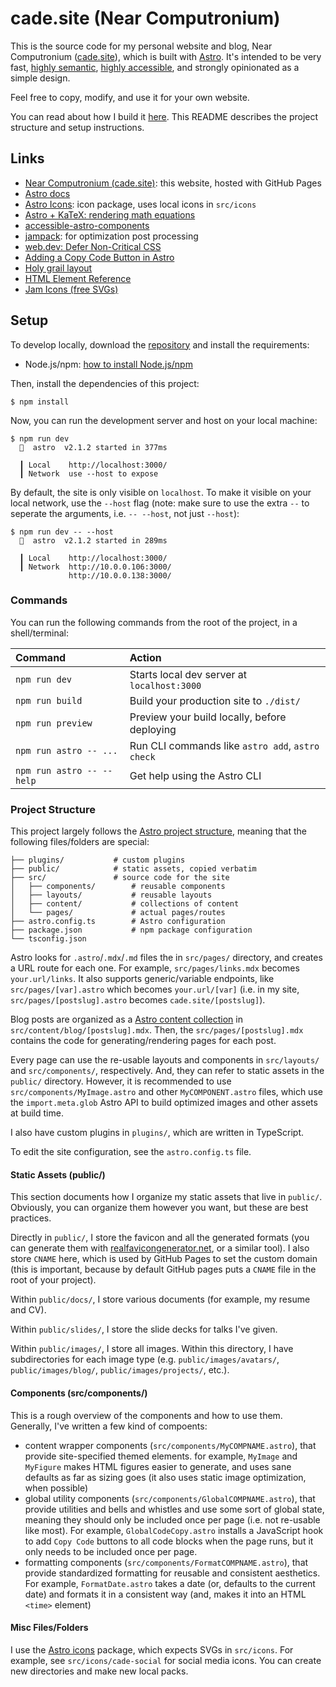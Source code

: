 # cade.site (Near Computronium)

This is the source code for my personal website and blog, Near Computronium ([cade.site](https://cade.site)), which is built with [Astro](https://astro.build). It's intended to be very fast, [highly semantic](https://web.dev/learn/html/semantic-html/), [highly accessible](https://web.dev/accessible/), and strongly opinionated as a simple design.

Feel free to copy, modify, and use it for your own website.

You can read about how I build it [here](https://cade.site/how-i-built-this-website). This README describes the project structure and setup instructions.

## Links

  * [Near Computronium (cade.site)](https://cade.site): this website, hosted with GitHub Pages
  * [Astro docs](https://docs.astro.build)
  * [Astro Icons](https://github.com/natemoo-re/astro-icon#readme): icon package, uses local icons in `src/icons`
  * [Astro + KaTeX: rendering math equations](https://ileumas.com/writing/2022/03/astro-math-katex/)
  * [accessible-astro-components](https://www.npmjs.com/package/accessible-astro-components)
  * [jampack](https://jampack.divriots.com/installation/): for optimization post processing
  * [web.dev: Defer Non-Critical CSS](https://web.dev/defer-non-critical-css/)
  * [Adding a Copy Code Button in Astro](https://timneubauer.dev/blog/copy-code-button-in-astro/)
  * [Holy grail layout](https://web.dev/patterns/layout/holy-grail/)
  * [HTML Element Reference](https://www.w3schools.com/tags/ref_byfunc.asp)
  * [Jam Icons (free SVGs)](https://jam-icons.com/)

## Setup

To develop locally, download the [repository](https://github.com/cadebrown/cade.site) and install the requirements:

  * Node.js/npm: [how to install Node.js/npm](https://docs.npmjs.com/downloading-and-installing-node-js-and-npm)

Then, install the dependencies of this project:

```shell
$ npm install
```

Now, you can run the development server and host on your local machine:

```shell
$ npm run dev
  🚀  astro  v2.1.2 started in 377ms
  
  ┃ Local    http://localhost:3000/
  ┃ Network  use --host to expose
```

By default, the site is only visible on `localhost`. To make it visible on your local network, use the `--host` flag (note: make sure to use the extra `--` to seperate the arguments, i.e. `-- --host`, not just `--host`):

```shell
$ npm run dev -- --host
  🚀  astro  v2.1.2 started in 289ms
  
  ┃ Local    http://localhost:3000/
  ┃ Network  http://10.0.0.106:3000/
             http://10.0.0.138:3000/
```

### Commands

You can run the following commands from the root of the project, in a shell/terminal:

| Command                   | Action                                           |
| :------------------------ | :----------------------------------------------- |
| `npm run dev`             | Starts local dev server at `localhost:3000`      |
| `npm run build`           | Build your production site to `./dist/`          |
| `npm run preview`         | Preview your build locally, before deploying     |
| `npm run astro -- ...`    | Run CLI commands like `astro add`, `astro check` |
| `npm run astro -- --help` | Get help using the Astro CLI                     |


### Project Structure

This project largely follows the [Astro project structure](https://docs.astro.build/en/core-concepts/project-structure/), meaning that the following files/folders are special:

```text
├── plugins/           # custom plugins
├── public/            # static assets, copied verbatim
├── src/               # source code for the site
│   ├── components/        # reusable components
│   ├── layouts/           # reusable layouts
│   ├── content/           # collections of content
│   └── pages/             # actual pages/routes
├── astro.config.ts        # Astro configuration
├── package.json           # npm package configuration
└── tsconfig.json
```

Astro looks for `.astro`/`.mdx`/`.md` files the in `src/pages/` directory, and creates a URL route for each one. For example, `src/pages/links.mdx` becomes `your.url/links`. It also supports generic/variable endpoints, like `src/pages/[var].astro` which becomes `your.url/[var]` (i.e. in my site, `src/pages/[postslug].astro` becomes `cade.site/[postslug]`).

Blog posts are organized as a [Astro content collection](https://docs.astro.build/en/guides/content-collections/) in `src/content/blog/[postslug].mdx`. Then, the `src/pages/[postslug].mdx` contains the code for generating/rendering pages for each post. 

Every page can use the re-usable layouts and components in `src/layouts/` and `src/components/`, respectively. And, they can refer to static assets in the `public/` directory. However, it is recommended to use `src/components/MyImage.astro` and other `MyCOMPONENT.astro` files, which use the `import.meta.glob` Astro API to build optimized images and other assets at build time. 

I also have custom plugins in `plugins/`, which are written in TypeScript. 

To edit the site configuration, see the `astro.config.ts` file.

#### Static Assets (public/)

This section documents how I organize my static assets that live in `public/`. Obviously, you can organize them however you want, but these are best practices.

Directly in `public/`, I store the favicon and all the generated formats (you can generate them with [realfavicongenerator.net](https://realfavicongenerator.net/), or a similar tool). I also store `CNAME` here, which is used by GitHub Pages to set the custom domain (this is important, because by default GitHub pages puts a `CNAME` file in the root of your project).

Within `public/docs/`, I store various documents (for example, my resume and CV).

Within `public/slides/`, I store the slide decks for talks I've given.

Within `public/images/`, I store all images. Within this directory, I have subdirectories for each image type (e.g. `public/images/avatars/`, `public/images/blog/`, `public/images/projects/`, etc.).


#### Components (src/components/)

This is a rough overview of the components and how to use them. Generally, I've written a few kind of compoents:

  * content wrapper components (`src/components/MyCOMPNAME.astro`), that provide site-specified themed elements. for example, `MyImage` and `MyFigure` makes HTML figures easier to generate, and uses sane defaults as far as sizing goes (it also uses static image optimization, when possible)
  * global utility components (`src/components/GlobalCOMPNAME.astro`), that provide utilities and bells and whistles and use some sort of global state, meaning they should only be included once per page (i.e. not re-usable like most). For example, `GlobalCodeCopy.astro` installs a JavaScript hook to add `Copy Code` buttons to all code blocks when the page runs, but it only needs to be included once per page.
  * formatting components (`src/components/FormatCOMPNAME.astro`), that provide standardized formatting for reusable and consistent aesthetics. For example, `FormatDate.astro` takes a date (or, defaults to the current date) and formats it in a consistent way (and, makes it into an HTML `<time>` element)

#### Misc Files/Folders

I use the [Astro icons](https://github.com/natemoo-re/astro-icon#readme) package, which expects SVGs in `src/icons`. For example, see `src/icons/cade-social` for social media icons. You can create new directories and make new local packs.
